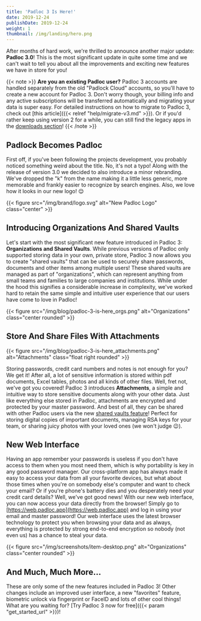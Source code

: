 ```yaml
---
title: 'Padloc 3 Is Here!'
date: 2019-12-24
publishDate: 2019-12-24
weight: 1
thumbnail: /img/landing/hero.png
---
```


After months of hard work, we're thrilled to announce another major update:
**Padloc 3.0**! This is the most significant update in quite some time and
we can't wait to tell you about all the improvements and exciting new
features we have in store for you!

{{< note >}}
**Are you an existing Padloc user?** Padloc 3 accounts are handled separately
from the old "Padlock Cloud" accounts, so you'll have to create a new account
for Padloc 3. Don't worry though, your billing info and any active subscriptions
will be transferred automatically and migrating your data is super easy. For
detailed instructions on how to migrate to Padloc 3, check out
[this article]({{< relref "help/migrate-v3.md" >}}). Or if you'd rather keep
using version 2 for a while, you can still find the legacy apps in the [downloads section](/downloads/#legacy)!
{{< /note >}}

## Padlock Becomes Padloc

First off, if you've been following the projects development, you probably noticed
something weird about the title. No, it's not a typo! Along with the release
of version 3.0 we decided to also introduce a minor rebranding. We've dropped the
"k" from the name making it a little less generic, more memorable and frankly easier
to recognize by search engines. Also, we love how it looks in our new logo! 😌

{{< figure src="/img/brand/logo.svg" alt="New Padloc Logo" class="center" >}}

## Introducing Organizations And Shared Vaults

Let's start with the most significant new feature introduced in Padloc 3:
**Organizations and Shared Vaults**. While previous versions of Padloc only
supported storing data in your own, private store, Padloc 3 now allows you to
create "shared vaults" that can be used to securely share passwords, documents
and other items among multiple users! These shared vaults are managed as part
of "organizations", which can represent anything from small teams and
families to large companies and institutions. While under the hood this
signifies a considerable increase in complexity, we've worked hard to retain
the same simple and intuitive user experience that our users have come to love
in Padloc!

{{< figure src="/img/blog/padloc-3-is-here_orgs.png" alt="Organizations" class="center rounded" >}}

## Store And Share Files With Attachments

{{< figure src="/img/blog/padloc-3-is-here_attachments.png" alt="Attachments" class="float right rounded" >}}

Storing passwords, credit card numbers and notes is not enough for you? We get
it! After all, a lot of sensitive information is stored within pdf documents,
Excel tables, photos and all kinds of other files. Well, fret not, we've
got you covered! Padloc 3 introduces **Attachments**, a simple and intuitive
way to store sensitive documents along with your other data. Just like
everything else stored in Padloc, attachments are encrypted and protected by
your master password. And best of all, they can be shared with other Padloc users
via the new [shared vaults feature](#introducing-organizations-and-shared-vaults)!
Perfect for storing digital copies of important documents, managing RSA keys
for your team, or sharing juicy photos with your loved ones (we won't judge
😉).

## New Web Interface

Having an app remember your passwords is useless if you don't have access to
them when you most need them, which is why portability is key in any good
password manager. Our cross-platform app has always made it easy to access your
data from all your favorite devices, but what about those times when you're on
somebody else's computer and want to check your email? Or if you're phone's
battery dies and you desperately need your credit card details? Well, we've got
good news! With our new web interface, you can now access your data directly
from the browser! Simply go to [https://web.padloc.app](https://web.padloc.app) and log
in using your email and master password! Our web interface uses the latest
browser technology to protect you when browsing your data and as always,
everything is protected by strong end-to-end encryption so nobody (not even us)
has a chance to steal your data.

{{< figure src="/img/screenshots/item-desktop.png" alt="Organizations" class="center rounded" >}}

## And Much, Much More...

These are only some of the new features included in Padloc 3! Other changes
include an improved user interface, a new "favorites" feature, biometric unlock
via fingerprint or FaceID and lots of other cool things! What are you waiting for?
[Try Padloc 3 now for free]({{< param "get_started_url" >}})!
